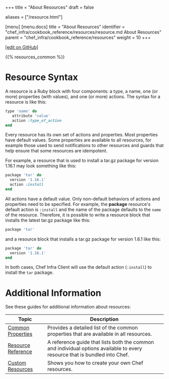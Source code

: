 +++
title = "About Resources"
draft = false

aliases = ["/resource.html"]

[menu]
  [menu.docs]
    title = "About Resources"
    identifier = "chef_infra/cookbook_reference/resources/resource.md About Resources"
    parent = "chef_infra/cookbook_reference/resources"
    weight = 10
+++

[\[edit on GitHub\]](https://github.com/chef/chef-web-docs/blob/master/content/resource.md)

{{% resources_common %}}

Resource Syntax
===============

A resource is a Ruby block with four components: a type, a name, one (or
more) properties (with values), and one (or more) actions. The syntax
for a resource is like this:

``` ruby
type 'name' do
   attribute 'value'
   action :type_of_action
end
```

Every resource has its own set of actions and properties. Most
properties have default values. Some properties are available to all
resources, for example those used to send notifications to other
resources and guards that help ensure that some resources are
idempotent.

For example, a resource that is used to install a tar.gz package for
version 1.16.1 may look something like this:

``` ruby
package 'tar' do
  version '1.16.1'
  action :install
end
```

All actions have a default value. Only non-default behaviors of actions
and properties need to be specified. For example, the **package**
resource's default action is `:install` and the name of the package
defaults to the `name` of the resource. Therefore, it is possible to
write a resource block that installs the latest tar.gz package like
this:

``` ruby
package 'tar'
```

and a resource block that installs a tar.gz package for version 1.6.1
like this:

``` ruby
package 'tar' do
  version '1.16.1'
end
```

In both cases, Chef Infra Client will use the default action
(`:install`) to install the `tar` package.

Additional Information
======================

See these guides for additional information about resources:

<table>
<colgroup>
<col style="width: 25%" />
<col style="width: 75%" />
</colgroup>
<thead>
<tr class="header">
<th>Topic</th>
<th>Description</th>
</tr>
</thead>
<tbody>
<tr class="odd">
<td><a href="/resource_common/">Common Properties</a></td>
<td>Provides a detailed list of the common properties that are available in all resources.</td>
</tr>
<tr class="even">
<td><a href="/resources/">Resource Reference</a></td>
<td>A reference guide that lists both the common and individual options available to every resource that is bundled into Chef.</td>
</tr>
<tr class="odd">
<td><a href="/custom_resources/">Custom Resources</a></td>
<td>Shows you how to create your own Chef resources.</td>
</tr>
</tbody>
</table>
